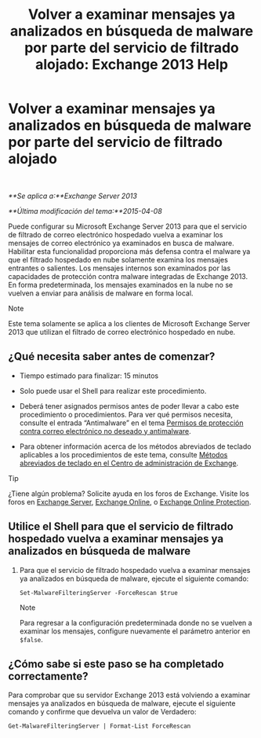 ﻿---
title: 'Volver a examinar mensajes ya analizados en búsqueda de malware por parte del servicio de filtrado alojado: Exchange 2013 Help'
TOCTitle: Volver a examinar mensajes ya analizados en búsqueda de malware por parte del servicio de filtrado alojado
ms:assetid: ad3b6f65-6399-4a4b-8679-2e4f7f74bbbe
ms:mtpsurl: https://technet.microsoft.com/es-es/library/JJ150548(v=EXCHG.150)
ms:contentKeyID: 48268551
ms.date: 04/23/2018
mtps_version: v=EXCHG.150
ms.translationtype: HT
---

# Volver a examinar mensajes ya analizados en búsqueda de malware por parte del servicio de filtrado alojado

 

_**Se aplica a:**Exchange Server 2013_

_**Última modificación del tema:**2015-04-08_

Puede configurar su Microsoft Exchange Server 2013 para que el servicio de filtrado de correo electrónico hospedado vuelva a examinar los mensajes de correo electrónico ya examinados en busca de malware. Habilitar esta funcionalidad proporciona más defensa contra el malware ya que el filtrado hospedado en nube solamente examina los mensajes entrantes o salientes. Los mensajes internos son examinados por las capacidades de protección contra malware integradas de Exchange 2013. En forma predeterminada, los mensajes examinados en la nube no se vuelven a enviar para análisis de malware en forma local.


> [!NOTE]
> Este tema solamente se aplica a los clientes de Microsoft Exchange Server 2013 que utilizan el filtrado de correo electrónico hospedado en nube.



## ¿Qué necesita saber antes de comenzar?

  - Tiempo estimado para finalizar: 15 minutos

  - Solo puede usar el Shell para realizar este procedimiento.

  - Deberá tener asignados permisos antes de poder llevar a cabo este procedimiento o procedimientos. Para ver qué permisos necesita, consulte el entrada “Antimalware” en el tema [Permisos de protección contra correo electrónico no deseado y antimalware](anti-spam-and-anti-malware-permissions-exchange-2013-help.md).

  - Para obtener información acerca de los métodos abreviados de teclado aplicables a los procedimientos de este tema, consulte [Métodos abreviados de teclado en el Centro de administración de Exchange](keyboard-shortcuts-in-the-exchange-admin-center-exchange-online-protection-help.md).


> [!TIP]
> ¿Tiene algún problema? Solicite ayuda en los foros de Exchange. Visite los foros en <A href="https://go.microsoft.com/fwlink/p/?linkid=60612">Exchange Server</A>, <A href="https://go.microsoft.com/fwlink/p/?linkid=267542">Exchange Online</A>, o <A href="https://go.microsoft.com/fwlink/p/?linkid=285351">Exchange Online Protection</A>.



## Utilice el Shell para que el servicio de filtrado hospedado vuelva a examinar mensajes ya analizados en búsqueda de malware

1.  Para que el servicio de filtrado hospedado vuelva a examinar mensajes ya analizados en búsqueda de malware, ejecute el siguiente comando:
    
        Set-MalwareFilteringServer -ForceRescan $true
    

    > [!NOTE]
    > Para regresar a la configuración predeterminada donde no se vuelven a examinar los mensajes, configure nuevamente el parámetro anterior en <CODE>$false</CODE>.



## ¿Cómo sabe si este paso se ha completado correctamente?

Para comprobar que su servidor Exchange 2013 está volviendo a examinar mensajes ya analizados en búsqueda de malware, ejecute el siguiente comando y confirme que devuelva un valor de Verdadero:

    Get-MalwareFilteringServer | Format-List ForceRescan

